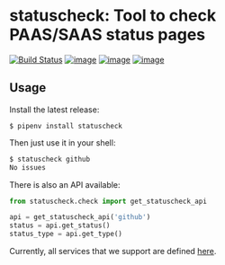 # statuscheck: Tool to check PAAS/SAAS status pages

[![Build Status](https://travis-ci.org/amureki/statuscheck.svg?branch=master)](https://travis-ci.org/amureki/statuscheck)
[![image](https://img.shields.io/pypi/v/statuscheck.svg)](https://pypi.org/project/statuscheck/)
[![image](https://img.shields.io/pypi/l/statuscheck.svg)](https://pypi.org/project/statuscheck/)
[![image](https://img.shields.io/pypi/pyversions/statuscheck.svg)](https://pypi.org/project/statuscheck/)

## Usage

Install the latest release:

    $ pipenv install statuscheck

Then just use it in your shell:

```bash
$ statuscheck github
No issues
```

There is also an API available:

```python
from statuscheck.check import get_statuscheck_api

api = get_statuscheck_api('github')
status = api.get_status()
status_type = api.get_type()
```

Currently, all services that we support are defined [here](statuscheck/services/__init__.py).
